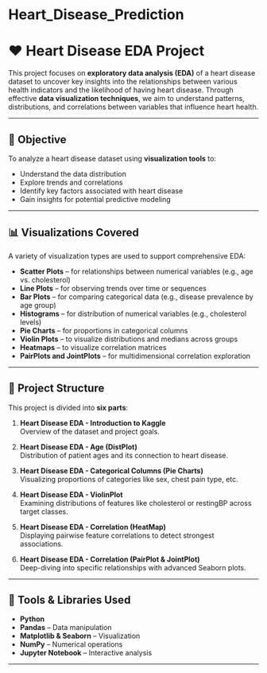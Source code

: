 # Heart_Disease_Prediction

# ❤️ Heart Disease EDA Project

This project focuses on **exploratory data analysis (EDA)** of a heart disease dataset to uncover key insights into the relationships between various health indicators and the likelihood of having heart disease. Through effective **data visualization techniques**, we aim to understand patterns, distributions, and correlations between variables that influence heart health.

---

## 🎯 Objective

To analyze a heart disease dataset using **visualization tools** to:
- Understand the data distribution
- Explore trends and correlations
- Identify key factors associated with heart disease
- Gain insights for potential predictive modeling

---

## 📊 Visualizations Covered

A variety of visualization types are used to support comprehensive EDA:

- **Scatter Plots** – for relationships between numerical variables (e.g., age vs. cholesterol)
- **Line Plots** – for observing trends over time or sequences
- **Bar Plots** – for comparing categorical data (e.g., disease prevalence by age group)
- **Histograms** – for distribution of numerical variables (e.g., cholesterol levels)
- **Pie Charts** – for proportions in categorical columns
- **Violin Plots** – to visualize distributions and medians across groups
- **Heatmaps** – to visualize correlation matrices
- **PairPlots and JointPlots** – for multidimensional correlation exploration

---

## 🧪 Project Structure

This project is divided into **six parts**:

1. **Heart Disease EDA - Introduction to Kaggle**  
   Overview of the dataset and project goals.

2. **Heart Disease EDA - Age (DistPlot)**  
   Distribution of patient ages and its connection to heart disease.

3. **Heart Disease EDA - Categorical Columns (Pie Charts)**  
   Visualizing proportions of categories like sex, chest pain type, etc.

4. **Heart Disease EDA - ViolinPlot**  
   Examining distributions of features like cholesterol or restingBP across target classes.

5. **Heart Disease EDA - Correlation (HeatMap)**  
   Displaying pairwise feature correlations to detect strongest associations.

6. **Heart Disease EDA - Correlation (PairPlot & JointPlot)**  
   Deep-diving into specific relationships with advanced Seaborn plots.

---

## 🧰 Tools & Libraries Used

- **Python**
- **Pandas** – Data manipulation
- **Matplotlib & Seaborn** – Visualization
- **NumPy** – Numerical operations
- **Jupyter Notebook** – Interactive analysis

---


